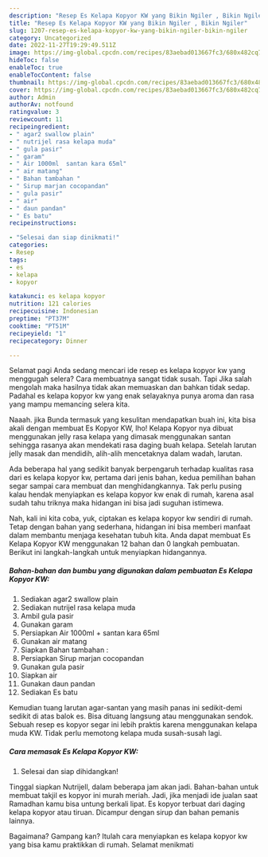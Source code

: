 ```yaml
---
description: "Resep Es Kelapa Kopyor KW yang Bikin Ngiler , Bikin Ngiler"
title: "Resep Es Kelapa Kopyor KW yang Bikin Ngiler , Bikin Ngiler"
slug: 1207-resep-es-kelapa-kopyor-kw-yang-bikin-ngiler-bikin-ngiler
category: Uncategorized
date: 2022-11-27T19:29:49.511Z
image: https://img-global.cpcdn.com/recipes/83aebad013667fc3/680x482cq70/es-kelapa-kopyor-kw-foto-resep-utama.jpg
hideToc: false
enableToc: true
enableTocContent: false
thumbnail: https://img-global.cpcdn.com/recipes/83aebad013667fc3/680x482cq70/es-kelapa-kopyor-kw-foto-resep-utama.jpg
cover: https://img-global.cpcdn.com/recipes/83aebad013667fc3/680x482cq70/es-kelapa-kopyor-kw-foto-resep-utama.jpg
author: Admin
authorAv: notfound
ratingvalue: 3
reviewcount: 11
recipeingredient:
- " agar2 swallow plain"
- " nutrijel rasa kelapa muda"
- " gula pasir"
- " garam"
- " Air 1000ml  santan kara 65ml"
- " air matang"
- " Bahan tambahan "
- " Sirup marjan cocopandan"
- " gula pasir"
- " air"
- " daun pandan"
- " Es batu"
recipeinstructions:

- "Selesai dan siap dinikmati!"
categories:
- Resep
tags:
- es
- kelapa
- kopyor

katakunci: es kelapa kopyor 
nutrition: 121 calories
recipecuisine: Indonesian
preptime: "PT37M"
cooktime: "PT51M"
recipeyield: "1"
recipecategory: Dinner

---
```



Selamat pagi Anda sedang mencari ide resep es kelapa kopyor kw yang menggugah selera? Cara membuatnya sangat tidak susah. Tapi Jika salah mengolah maka hasilnya tidak akan memuaskan dan bahkan tidak sedap. Padahal es kelapa kopyor kw yang enak selayaknya punya aroma dan rasa yang mampu memancing selera kita.


Naaah. jika Bunda termasuk yang kesulitan mendapatkan buah ini, kita bisa akali dengan membuat Es Kopyor KW, lho! Kelapa Kopyor nya dibuat menggunakan jelly rasa kelapa yang dimasak menggunakan santan sehingga rasanya akan mendekati rasa daging buah kelapa. Setelah larutan jelly masak dan mendidih, alih-alih mencetaknya dalam wadah, larutan.

Ada beberapa hal yang sedikit banyak berpengaruh terhadap kualitas rasa dari es kelapa kopyor kw, pertama dari jenis bahan, kedua pemilihan bahan segar sampai cara membuat dan menghidangkannya. Tak perlu pusing kalau hendak menyiapkan es kelapa kopyor kw enak di rumah, karena asal sudah tahu triknya maka hidangan ini bisa jadi suguhan istimewa.


Nah, kali ini kita coba, yuk, ciptakan es kelapa kopyor kw sendiri di rumah. Tetap dengan bahan yang sederhana, hidangan ini bisa memberi manfaat dalam membantu menjaga kesehatan tubuh kita. Anda dapat membuat Es Kelapa Kopyor KW menggunakan 12 bahan dan 0 langkah pembuatan. Berikut ini langkah-langkah untuk menyiapkan hidangannya.

<!--inarticleads1-->

##### Bahan-bahan dan bumbu yang digunakan dalam pembuatan Es Kelapa Kopyor KW:

1. Sediakan  agar2 swallow plain
1. Sediakan  nutrijel rasa kelapa muda
1. Ambil  gula pasir
1. Gunakan  garam
1. Persiapkan  Air 1000ml + santan kara 65ml
1. Gunakan  air matang
1. Siapkan  Bahan tambahan :
1. Persiapkan  Sirup marjan cocopandan
1. Gunakan  gula pasir
1. Siapkan  air
1. Gunakan  daun pandan
1. Sediakan  Es batu


Kemudian tuang larutan agar-santan yang masih panas ini sedikit-demi sedikit di atas balok es. Bisa dituang langsung atau menggunakan sendok. Sebuah resep es kopyor segar ini lebih praktis karena menggunakan kelapa muda KW. Tidak perlu memotong kelapa muda susah-susah lagi. 

<!--inarticleads2-->

##### Cara memasak Es Kelapa Kopyor KW:


1. Selesai dan siap dihidangkan!

Tinggal siapkan Nutrijell, dalam beberapa jam akan jadi. Bahan-bahan untuk membuat takjil es kopyor ini murah meriah. Jadi, jika menjadi ide jualan saat Ramadhan kamu bisa untung berkali lipat. Es kopyor terbuat dari daging kelapa kopyor atau tiruan. Dicampur dengan sirup dan bahan pemanis lainnya. 

Bagaimana? Gampang kan? Itulah cara menyiapkan es kelapa kopyor kw yang bisa kamu praktikkan di rumah. Selamat menikmati
